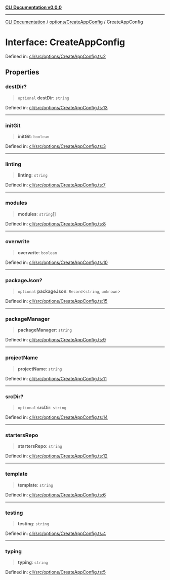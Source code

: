 [**CLI Documentation v0.0.0**](../../../README.md)

***

[CLI Documentation](../../../modules.md) / [options/CreateAppConfig](../README.md) / CreateAppConfig

# Interface: CreateAppConfig

Defined in: [cli/src/options/CreateAppConfig.ts:2](https://github.com/stonemjs/cli/blob/918c4879f2a7715f30d46038936ca1a10bb41202/src/options/CreateAppConfig.ts#L2)

## Properties

### destDir?

> `optional` **destDir**: `string`

Defined in: [cli/src/options/CreateAppConfig.ts:13](https://github.com/stonemjs/cli/blob/918c4879f2a7715f30d46038936ca1a10bb41202/src/options/CreateAppConfig.ts#L13)

***

### initGit

> **initGit**: `boolean`

Defined in: [cli/src/options/CreateAppConfig.ts:3](https://github.com/stonemjs/cli/blob/918c4879f2a7715f30d46038936ca1a10bb41202/src/options/CreateAppConfig.ts#L3)

***

### linting

> **linting**: `string`

Defined in: [cli/src/options/CreateAppConfig.ts:7](https://github.com/stonemjs/cli/blob/918c4879f2a7715f30d46038936ca1a10bb41202/src/options/CreateAppConfig.ts#L7)

***

### modules

> **modules**: `string`[]

Defined in: [cli/src/options/CreateAppConfig.ts:8](https://github.com/stonemjs/cli/blob/918c4879f2a7715f30d46038936ca1a10bb41202/src/options/CreateAppConfig.ts#L8)

***

### overwrite

> **overwrite**: `boolean`

Defined in: [cli/src/options/CreateAppConfig.ts:10](https://github.com/stonemjs/cli/blob/918c4879f2a7715f30d46038936ca1a10bb41202/src/options/CreateAppConfig.ts#L10)

***

### packageJson?

> `optional` **packageJson**: `Record`\<`string`, `unknown`\>

Defined in: [cli/src/options/CreateAppConfig.ts:15](https://github.com/stonemjs/cli/blob/918c4879f2a7715f30d46038936ca1a10bb41202/src/options/CreateAppConfig.ts#L15)

***

### packageManager

> **packageManager**: `string`

Defined in: [cli/src/options/CreateAppConfig.ts:9](https://github.com/stonemjs/cli/blob/918c4879f2a7715f30d46038936ca1a10bb41202/src/options/CreateAppConfig.ts#L9)

***

### projectName

> **projectName**: `string`

Defined in: [cli/src/options/CreateAppConfig.ts:11](https://github.com/stonemjs/cli/blob/918c4879f2a7715f30d46038936ca1a10bb41202/src/options/CreateAppConfig.ts#L11)

***

### srcDir?

> `optional` **srcDir**: `string`

Defined in: [cli/src/options/CreateAppConfig.ts:14](https://github.com/stonemjs/cli/blob/918c4879f2a7715f30d46038936ca1a10bb41202/src/options/CreateAppConfig.ts#L14)

***

### startersRepo

> **startersRepo**: `string`

Defined in: [cli/src/options/CreateAppConfig.ts:12](https://github.com/stonemjs/cli/blob/918c4879f2a7715f30d46038936ca1a10bb41202/src/options/CreateAppConfig.ts#L12)

***

### template

> **template**: `string`

Defined in: [cli/src/options/CreateAppConfig.ts:6](https://github.com/stonemjs/cli/blob/918c4879f2a7715f30d46038936ca1a10bb41202/src/options/CreateAppConfig.ts#L6)

***

### testing

> **testing**: `string`

Defined in: [cli/src/options/CreateAppConfig.ts:4](https://github.com/stonemjs/cli/blob/918c4879f2a7715f30d46038936ca1a10bb41202/src/options/CreateAppConfig.ts#L4)

***

### typing

> **typing**: `string`

Defined in: [cli/src/options/CreateAppConfig.ts:5](https://github.com/stonemjs/cli/blob/918c4879f2a7715f30d46038936ca1a10bb41202/src/options/CreateAppConfig.ts#L5)
